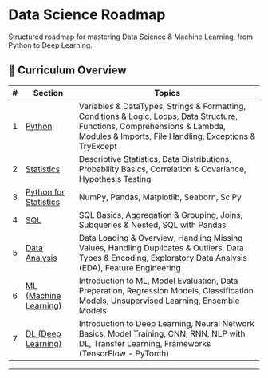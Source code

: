 # Data Science Roadmap

Structured roadmap for mastering Data Science & Machine Learning, from Python to Deep Learning.

## 📁 Curriculum Overview

| # | Section | Topics |
|--|---------|--------|
| 1 | [Python](./1.%20Python) | Variables & DataTypes, Strings & Formatting, Conditions & Logic, Loops, Data Structure, Functions, Comprehensions & Lambda, Modules & Imports, File Handling, Exceptions & TryExcept |
| 2 | [Statistics](./2.%20Statistics) | Descriptive Statistics, Data Distributions, Probability Basics, Correlation & Covariance, Hypothesis Testing |
| 3 | [Python for Statistics](./3.%20Python%20for%20Statistics) | NumPy, Pandas, Matplotlib, Seaborn, SciPy |
| 4 | [SQL](./4.%20SQL) | SQL Basics, Aggregation & Grouping, Joins, Subqueries & Nested, SQL with Pandas |
| 5 | [Data Analysis](./5.%20Data%20Analysis) | Data Loading & Overview, Handling Missing Values, Handling Duplicates & Outliers, Data Types & Encoding, Exploratory Data Analysis (EDA), Feature Engineering |
| 6 | [ML (Machine Learning)](./6.%20ML) | Introduction to ML, Model Evaluation, Data Preparation, Regression Models, Classification Models, Unsupervised Learning, Ensemble Models |
| 7 | [DL (Deep Learning)](./7.%20DL) | Introduction to Deep Learning, Neural Network Basics, Model Training, CNN, RNN, NLP with DL, Transfer Learning, Frameworks (TensorFlow - PyTorch) |

---
